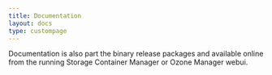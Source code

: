```yaml
---
title: Documentation
layout: docs
type: custompage
---
```


Documentation is also part the binary release packages and available online from the running Storage Container Manager or Ozone Manager webui.



